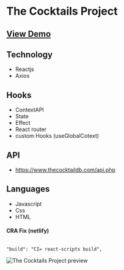 # The Cocktails Project

## [View Demo](https://the-cocktails-project.netlify.app/)

## Technology

- Reactjs
- Axios

## Hooks

- ContextAPI
- State
- Effect
- React router
- custom Hooks (useGlobalCotext)

## API

- https://www.thecocktaildb.com/api.php

## Languages

- Javascript
- Css
- HTML

#### CRA Fix (netlify)

```

"build": "CI= react-scripts build",

```

![The Cocktails Project preview](./public/the-cocktails-project-preview.png)
